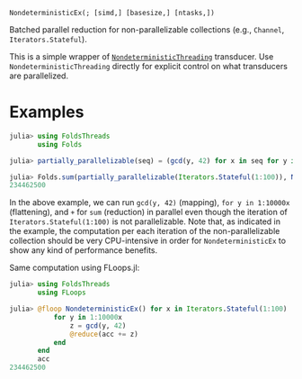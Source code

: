     NondeterministicEx(; [simd,] [basesize,] [ntasks,])

Batched parallel reduction for non-parallelizable collections (e.g.,
`Channel`, `Iterators.Stateful`).

This is a simple wrapper of
[`NondeterministicThreading`](https://juliafolds.github.io/Transducers.jl/dev/reference/manual/#Transducers.NondeterministicThreading)
transducer. Use `NondeterministicThreading` directly for explicit control on
what transducers are parallelized.

# Examples

```julia
julia> using FoldsThreads
       using Folds

julia> partially_parallelizable(seq) = (gcd(y, 42) for x in seq for y in 1:10000x);

julia> Folds.sum(partially_parallelizable(Iterators.Stateful(1:100)), NondeterministicEx())
234462500
```

In the above example, we can run `gcd(y, 42)` (mapping), `for y in 1:10000x`
(flattening), and `+` for `sum` (reduction) in parallel even though the
iteration of `Iterators.Stateful(1:100)` is not parallelizable. Note that, as
indicated in the example, the computation per each iteration of the
non-parallelizable collection should be very CPU-intensive in order for
`NondeterministicEx` to show any kind of performance benefits.

Same computation using FLoops.jl:

```julia
julia> using FoldsThreads
       using FLoops

julia> @floop NondeterministicEx() for x in Iterators.Stateful(1:100)
           for y in 1:10000x
               z = gcd(y, 42)
               @reduce(acc += z)
           end
       end
       acc
234462500
```
